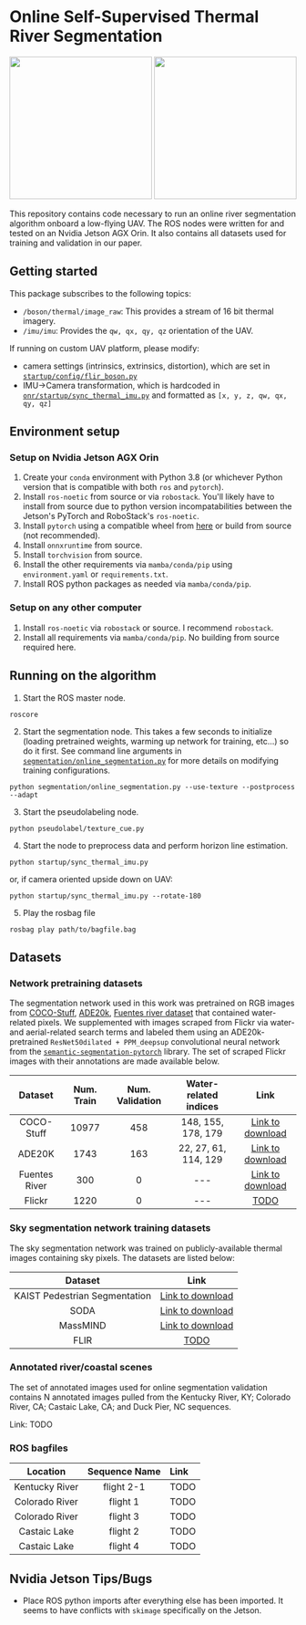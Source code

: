 # Online Self-Supervised Thermal River Segmentation


<p float="left">
<img src="https://user-images.githubusercontent.com/6981697/219913056-6a8d9ec0-4545-49e0-a88e-3b451f90c7fc.gif" height=250px float=left>
<img src="https://user-images.githubusercontent.com/6981697/219938622-dda7f8b5-9f07-4ade-9347-b51ced380884.gif" height=250px float=left>
</p>

This repository contains code necessary to run an online river segmentation algorithm onboard a low-flying UAV. The ROS nodes were written for and tested on an Nvidia Jetson AGX Orin. It also contains all datasets used for training and validation in our paper.

## Getting started
This package subscribes to the following topics:
- `/boson/thermal/image_raw`: This provides a stream of 16 bit thermal imagery.
- `/imu/imu`: Provides the `qw, qx, qy, qz` orientation of the UAV. 

If running on custom UAV platform, please modify:
- camera settings (intrinsics, extrinsics, distortion), which are set in [`startup/config/flir_boson.py`](startup/config/flir_boson.py)
- IMU->Camera transformation, which is hardcoded in [`onr/startup/sync_thermal_imu.py`](onr/startup/sync_thermal_imu.py) and formatted as `[x, y, z, qw, qx, qy, qz]` 

## Environment setup

### Setup on Nvidia Jetson AGX Orin
1. Create your `conda` environment with Python 3.8 (or whichever Python version that is compatible with both `ros` and `pytorch`).
2. Install `ros-noetic` from source or via `robostack`. You'll likely have to install from source due to python version incompatabilities between the Jetson's PyTorch and RoboStack's `ros-noetic`. 
3. Install `pytorch` using a compatible wheel from [here](https://forums.developer.nvidia.com/t/pytorch-for-jetson/72048) or build from source (not recommended). 
4. Install `onnxruntime` from source.
5. Install `torchvision` from source.  
6. Install the other requirements via `mamba/conda/pip` using `environment.yaml` or `requirements.txt`.
7. Install ROS python packages as needed via `mamba/conda/pip`.

### Setup on any other computer
1. Install `ros-noetic` via `robostack` or source. I recommend `robostack`. 
2. Install all requirements via `mamba/conda/pip`. No building from source required here. 

## Running on the algorithm
1. Start the ROS master node.
```
roscore
```

2. Start the segmentation node. This takes a few seconds to initialize (loading pretrained weights, warming up network for training, etc...) so do it first. See command line arguments in [`segmentation/online_segmentation.py`](segmentation/online_segmentation.py) for more details on modifying training configurations.
```
python segmentation/online_segmentation.py --use-texture --postprocess --adapt
```

3. Start the pseudolabeling node.
```
python pseudolabel/texture_cue.py
```

4. Start the node to preprocess data and perform horizon line estimation.
```
python startup/sync_thermal_imu.py 
```
or, if camera oriented upside down on UAV:
```
python startup/sync_thermal_imu.py --rotate-180
```

5. Play the rosbag file
```
rosbag play path/to/bagfile.bag
```

## Datasets

### Network pretraining datasets
The segmentation network used in this work was pretrained on RGB images from [COCO-Stuff](https://github.com/nightrome/cocostuff), [ADE20k](https://groups.csail.mit.edu/vision/datasets/ADE20K/), [Fuentes river dataset](https://zenodo.org/record/1003085#.Y_HqPnbMK3A) that contained water-related pixels. We supplemented with images scraped from Flickr via water- and aerial-related search terms and labeled them using an ADE20k-pretrained `ResNet50dilated + PPM_deepsup` convolutional neural network from the [`semantic-segmentation-pytorch`](https://github.com/CSAILVision/semantic-segmentation-pytorch) library. The set of scraped Flickr images with their annotations are made available below. 

| Dataset | Num. Train | Num. Validation | Water-related indices | Link |
|:---:|:---:|:---:|:---:|:---:|
|COCO-Stuff| 10977 | 458 | 148, 155, 178, 179 | [Link to download](https://github.com/nightrome/cocostuff) |
| ADE20K| 1743 | 163 | 22, 27, 61, 114, 129  | [Link to download](https://groups.csail.mit.edu/vision/datasets/ADE20K/) |
| Fuentes River | 300 | 0 | --- | [Link to download](https://zenodo.org/record/1003085#.Y_HqPnbMK3A) |
| Flickr | 1220 | 0 | --- | [TODO]() |

### Sky segmentation network training datasets
The sky segmentation network was trained on publicly-available thermal images containing sky pixels. The datasets are listed below:

| Dataset | Link |
| :---: | :---: |
| KAIST Pedestrian Segmentation| [Link to download](https://github.com/yeong5366/MS-UDA) |
| SODA | [Link to download](http://chenglongli.cn/code-dataset/) |
| MassMIND | [Link to download](https://github.com/uml-marine-robotics/MassMIND) |
| FLIR | [TODO]() |

### Annotated river/coastal scenes
The set of annotated images used for online segmentation validation contains N annotated images pulled from the Kentucky River, KY; Colorado River, CA; Castaic Lake, CA; and Duck Pier, NC sequences. 

Link: TODO

### ROS bagfiles
| Location | Sequence Name | Link |
| :---: | :---: | :--- |
| Kentucky River | flight 2-1 | TODO |
| Colorado River | flight 1 | TODO |
| Colorado River | flight 3 | TODO |
| Castaic Lake | flight 2 | TODO |
| Castaic Lake | flight 4 | TODO |

## Nvidia Jetson Tips/Bugs
- Place ROS python imports after everything else has been imported. It seems to have conflicts with `skimage` specifically on the Jetson. 